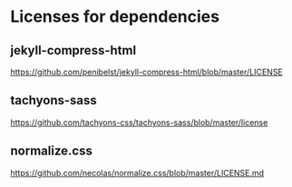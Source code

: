 # Licenses for dependencies

## jekyll-compress-html
https://github.com/penibelst/jekyll-compress-html/blob/master/LICENSE

## tachyons-sass
https://github.com/tachyons-css/tachyons-sass/blob/master/license

## normalize.css
https://github.com/necolas/normalize.css/blob/master/LICENSE.md
